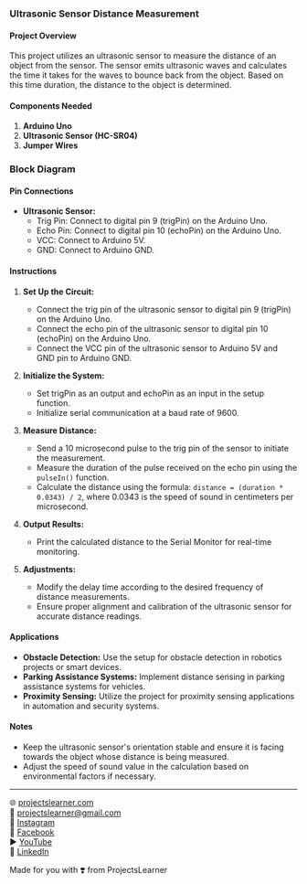 ### Ultrasonic Sensor Distance Measurement

#### Project Overview

This project utilizes an ultrasonic sensor to measure the distance of an object from the sensor. The sensor emits ultrasonic waves and calculates the time it takes for the waves to bounce back from the object. Based on this time duration, the distance to the object is determined.

#### Components Needed

1. **Arduino Uno**
2. **Ultrasonic Sensor (HC-SR04)**
3. **Jumper Wires**

### Block Diagram



#### Pin Connections

- **Ultrasonic Sensor:**
  - Trig Pin: Connect to digital pin 9 (trigPin) on the Arduino Uno.
  - Echo Pin: Connect to digital pin 10 (echoPin) on the Arduino Uno.
  - VCC: Connect to Arduino 5V.
  - GND: Connect to Arduino GND.

#### Instructions

1. **Set Up the Circuit:**
   - Connect the trig pin of the ultrasonic sensor to digital pin 9 (trigPin) on the Arduino Uno.
   - Connect the echo pin of the ultrasonic sensor to digital pin 10 (echoPin) on the Arduino Uno.
   - Connect the VCC pin of the ultrasonic sensor to Arduino 5V and GND pin to Arduino GND.

2. **Initialize the System:**
   - Set trigPin as an output and echoPin as an input in the setup function.
   - Initialize serial communication at a baud rate of 9600.

3. **Measure Distance:**
   - Send a 10 microsecond pulse to the trig pin of the sensor to initiate the measurement.
   - Measure the duration of the pulse received on the echo pin using the `pulseIn()` function.
   - Calculate the distance using the formula: `distance = (duration * 0.0343) / 2`, where 0.0343 is the speed of sound in centimeters per microsecond.

4. **Output Results:**
   - Print the calculated distance to the Serial Monitor for real-time monitoring.

5. **Adjustments:**
   - Modify the delay time according to the desired frequency of distance measurements.
   - Ensure proper alignment and calibration of the ultrasonic sensor for accurate distance readings.

#### Applications

- **Obstacle Detection:** Use the setup for obstacle detection in robotics projects or smart devices.
- **Parking Assistance Systems:** Implement distance sensing in parking assistance systems for vehicles.
- **Proximity Sensing:** Utilize the project for proximity sensing applications in automation and security systems.

#### Notes

- Keep the ultrasonic sensor's orientation stable and ensure it is facing towards the object whose distance is being measured.
- Adjust the speed of sound value in the calculation based on environmental factors if necessary.

---

🌐 [projectslearner.com](https://projectslearner.com)  
📧 [projectslearner@gmail.com](mailto:projectslearner@gmail.com)  
📸 [Instagram](https://www.instagram.com/projectslearner/)  
📘 [Facebook](https://www.facebook.com/projectslearner)  
▶️ [YouTube](https://www.youtube.com/@ProjectsLearner)  
📘 [LinkedIn](https://www.linkedin.com/in/projectslearner)  

Made for you with ❣️ from ProjectsLearner